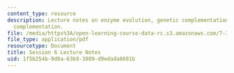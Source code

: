 ```yaml
---
content_type: resource
description: Lecture notes on enzyme evolution, genetic complementation, and chemical
  complementation.
file: /media/https%3A/open-learning-course-data-rc.s3.amazonaws.com/7-344-directed-evolution-engineering-biocatalysts-spring-2008/1f5b254b9d0a63b93089d9edada8691b_ses6_ln.pdf
file_type: application/pdf
resourcetype: Document
title: Session 6 Lecture Notes
uid: 1f5b254b-9d0a-63b9-3089-d9edada8691b
---
```


